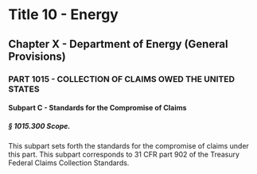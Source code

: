 
# Title 10 - Energy
## Chapter X - Department of Energy (General Provisions)
### PART 1015 - COLLECTION OF CLAIMS OWED THE UNITED STATES
#### Subpart C - Standards for the Compromise of Claims
##### § 1015.300 Scope.

This subpart sets forth the standards for the compromise of claims under this part. This subpart corresponds to 31 CFR part 902 of the Treasury Federal Claims Collection Standards.
